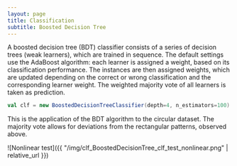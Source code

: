 ```yaml
---
layout: page
title: Classification
subtitle: Boosted Decision Tree
---
```


A boosted decision tree (BDT) classifier consists of a series of decision trees (weak learners), which are trained in sequence. The default settings use the AdaBoost algorithm: each learner is assigned a weight, based on its classification performance. The instances are then assigned weights, which are updated depending on the correct or wrong classification and the corresponding learner weight. The weighted majority vote of all learners is taken as prediction.

```scala
val clf = new BoostedDecisionTreeClassifier(depth=4, n_estimators=100)
```

This is the application of the BDT algorithm to the circular dataset. The majority vote allows for deviations from the rectangular patterns, observed above.

![Nonlinear test]({{ "/img/clf_BoostedDecisionTree_clf_test_nonlinear.png" | relative_url }})
